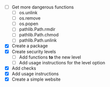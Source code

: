 - [ ] Get more dangerous functions
  - [ ] os.unlink
  - [ ] os.remove
  - [ ] os.popen
  - [ ] pathlib.Path.rmdir
  - [ ] pathlib.Path.chmod
  - [ ] pathlib.Path.unlink
- [x] Create a package
- [x] Create security levels
  - [ ] Add functions **to** the new level
  - [ ] Add usage instructions for the level option
- [x] Add checks
- [x] Add usage instructions
- [x] Create a simple website
